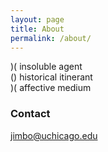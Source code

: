```yaml
---
layout: page
title: About
permalink: /about/
---
```


)( insoluble agent  
() historical itinerant  
)( affective medium

### Contact

[jimbo@uchicago.edu](mailto:jimbo@uchicago.edu)
